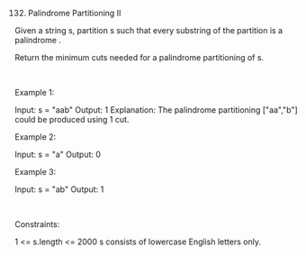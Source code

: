 132. Palindrome Partitioning II

Given a string s, partition s such that every 
substring
 of the partition is a 
palindrome
.

Return the minimum cuts needed for a palindrome partitioning of s.

 

Example 1:

Input: s = "aab"
Output: 1
Explanation: The palindrome partitioning ["aa","b"] could be produced using 1 cut.


Example 2:

Input: s = "a"
Output: 0


Example 3:

Input: s = "ab"
Output: 1


 

Constraints:

1 <= s.length <= 2000
s consists of lowercase English letters only.